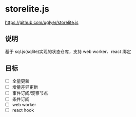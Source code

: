# storelite.js

https://github.com/uglyer/storelite.js

## 说明

基于 sql.js(sqlite)实现的状态仓库，支持 web worker、react 绑定

## 目标

- [ ] 全量更新
- [ ] 增量差异更新
- [ ] 事件订阅/观察节点
- [ ] 条件订阅
- [ ] web worker
- [ ] react hook
